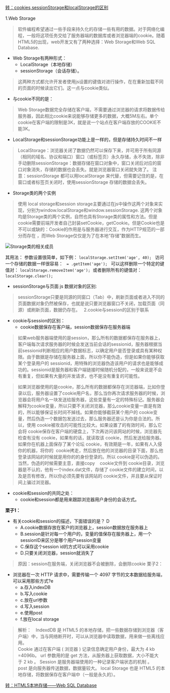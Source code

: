 [转：cookies,sessionStorage和localStorage的区别](http://www.cnblogs.com/GumpYan/p/5708692.html)

1.Web Storage　　
> 软件编程希望通过一些手段来持久化的存储一些有用的数据。对于网络化编程，一般将这项任务交给了服务器端的数据库或者浏览器端的cookie。随着HTML5的出现，web开发又有了两种选择：Web Storage和Web SQL Database.

- Web Storage有两种形式：
  + LocalStorage（本地存储）
  + sessionStorage（会话存储）。
> 这两种方式都允许开发者使用js设置的键值对进行操作，在在重新加载不同的页面的时候读出它们。这一点与cookie类似。


- 与cookie不同的是：
> Web Storage数据完全存储在客户端，不需要通过浏览器的请求将数据传给服务器，因此相比cookie来说能够存储更多的数据，大概5M左右。单个cookie在客户端的限制是3K，就是说一个站点在客户端存放的COOKIE不能3K。
　　　
- LocalStorage和sessionStorage功能上是一样的，但是存储持久时间不一样
> LocalStorage：浏览器关闭了数据仍然可以保存下来，并可用于所有同源（相同的域名、协议和端口）窗口（或标签页）永久存储，永不失效，除非手动删除sessionStorage：数据存储在窗口对象中，窗口关闭后对应的窗口对象消失，存储的数据也会丢失。就是浏览器窗口关闭就失效了。
  注意：sessionStorage 都可以用localStorage 来代替，但需要记住的是，在窗口或者标签页关闭时，使用sessionStorage 存储的数据会丢失。

- Storage类的两个实例　
> 使用 local storage和session storage主要通过在js中操作这两个对象来实现，分别为window.localStorage和window.sessionStorage. 这两个对象均是Storage类的两个实例，自然也具有Storage类的属性和方法。但是cookie需要前端开发者自己封装setCookie，getCookie。但是Cookie也是不可以或缺的：Cookie的作用是与服务器进行交互，作为HTTP规范的一部分而存在 ，而Web Storage仅仅是为了在本地“存储”数据而生。

![Storage类的相关成员](http://upload-images.jianshu.io/upload_images/5546717-6d8df50a169f0411.png?imageMogr2/auto-orient/strip%7CimageView2/2/w/1240)

其用法：
参数设置很简单，如下例：
`localStorage.setItem('age', 40); `
访问一个存储的数据一样很容易：
` = .getItem('age'); `
可以这样删除一个特定的键值对：
`localStorage.removeItem('age');` 
或者删除所有的键值对：
`localStorage.clear();` 

- sessionStorage与页面 js 数据对象的区别:
> sessionStorage只要是同源的同窗口（Tab）中，刷新页面或者进入不同的页面数据对象仍然被保存，也就是说只要浏览器窗口不关闭，加载页面（同源）或刷新页面，数据仍存在。
 
2.cookie与session的区别于联系
- cookie与session的区别：
  + cookie数据保存在客户端，session数据保存在服务器端
> 如果web服务器端使用的是session，那么所有的数据都保存在服务器上，客户端每次请求服务器的时候会发送当前会话的sessionid，服务器根据当前sessionid判断相应的用户数据标志，以确定用户是否登录或具有某种权限。由于数据是存储在服务器上面，所以你不能伪造，但是如果你能够获取某个登录用户的 sessionid，用特殊的浏览器伪造该用户的请求也是能够成功的。sessionid是服务器和客户端链接时候随机分配的，一般来说是不会有重复，但如果有大量的并发请求，也不是没有重复的可能性。

> 如果浏览器使用的是cookie，那么所有的数据都保存在浏览器端，比如你登录以后，服务器设置了cookie用户名，那么当你再次请求服务器的时候，浏览器会将用户名一块发送给服务器，这些变量有一定的特殊标记。服务器会解释为cookie变量，所以只要不关闭浏览器，那么cookie变量一直是有效的，所以能够保证长时间不掉线。如果你能够截获某个用户的 cookie变量，然后伪造一个数据包发送过去，那么服务器还是认为你是合法的。所以，使用 cookie被攻击的可能性比较大。如果设置了的有效时间，那么它会将 cookie保存在客户端的硬盘上，下次再访问该网站的时候，浏览器先检查有没有 cookie，如果有的话，就读取该 cookie，然后发送给服务器。如果你在机器上面保存了某个论坛 cookie，有效期是一年，如果有人入侵你的机器，将你的  cookie拷走，然后放在他的浏览器的目录下面，那么他登录该网站的时候就是用你的的身份登录的。所以 cookie是可以伪造的。当然，伪造的时候需要主意，直接copy    cookie文件到 cookie目录，浏览器是不认的，他有一个index.dat文件，存储了 cookie文件的建立时间，以及是否有修改，所以你必须先要有该网站的 cookie文件，并且要从保证时间上骗过浏览器。

- cookie和session的共同之处：
  + cookie和session都是用来跟踪浏览器用户身份的会话方式。

**栗子1：**

- 有关cookie和session的描述，下面错误的是？ D
  + A.cookie数据存放在客户的浏览器上，session数据放在服务器上
  + B.session是针对每一个用户的，变量的值保存在服务器上，用一个sessionID来区分是哪个用户session变量
  + C.保存这个session id的方式可以采用cookie
  + D.只要关闭浏览器，session就消失了
>原因：session在服务端，关闭浏览器不会被删除，会删除cookie
栗子2：

- 浏览器在一次 HTTP 请求中，需要传输一个 4097 字节的文本数据给服务端，可以采用那些方式?e
  + a.存入indexDB
  + b.写入cookie
  + c.放在url参数
  + d.写入session
  + e.使用post
  + f.放在local storage

> 解析：　IndexdDB 是 HTML5 的本地存储，把一些数据存储到浏览器（客户端）中，当与网络断开时，可以从浏览器中读取数据，用来做一些离线应用。<br>
Cookie 通过在客户端 ( 浏览器 ) 记录信息确定用户身份，最大为 4 kb =4096b。
url 参数用的是 get 方法，从服务器上获取数据，大小不能大于 2 kb 。
Session 是服务器端使用的一种记录客户端状态的机制 。
post 是向服务器传送数据，数据量较大。
local Storage 也是 HTML5 的本地存储，将数据保存在客户端中（一般是永久的）。


[转：HTML5本地存储——Web SQL Database](http://www.cnblogs.com/dolphinX/p/3405335.html) 
